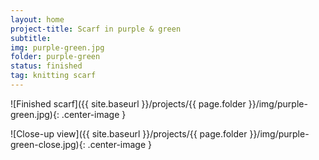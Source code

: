 ```yaml
---
layout: home
project-title: Scarf in purple & green
subtitle: 
img: purple-green.jpg
folder: purple-green
status: finished
tag: knitting scarf
---
```

![Finished scarf]({{ site.baseurl }}/projects/{{ page.folder }}/img/purple-green.jpg){: .center-image }

![Close-up view]({{ site.baseurl }}/projects/{{ page.folder }}/img/purple-green-close.jpg){: .center-image }